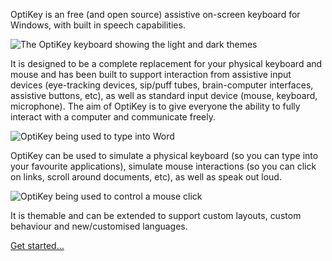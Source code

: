 OptiKey is an free (and open source) assistive on-screen keyboard for Windows, with built in speech capabilities.

![The OptiKey keyboard showing the light and dark themes](http://juliussweetland.github.io/OptiKey/images/Keyboards_Alpha_Showing_Light_And_Dark_Themes.png)

It is designed to be a complete replacement for your physical keyboard and mouse and has been built to support interaction from assistive input devices (eye-tracking devices, sip/puff tubes, brain-computer interfaces, assistive buttons, etc), as well as standard input device (mouse, keyboard, microphone). The aim of OptiKey is to give everyone the ability to fully interact with a computer and communicate freely.

![OptiKey being used to type into Word](http://juliussweetland.github.io/OptiKey/images/Typing_Into_Word.png)

OptiKey can be used to simulate a physical keyboard (so you can type into your favourite applications), simulate mouse interactions (so you can click on links, scroll around documents, etc), as well as speak out loud.

![OptiKey being used to control a mouse click](http://juliussweetland.github.io/OptiKey/images/Clicking_On_Magnified_Folder.png)

It is themable and can be extended to support custom layouts, custom behaviour and new/customised languages.

[Get started...](https://github.com/JuliusSweetland/OptiKey/wiki/Get-Started)